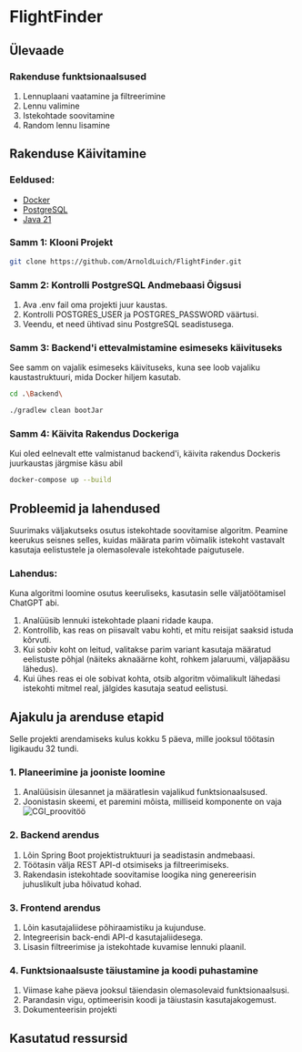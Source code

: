 # FlightFinder

## Ülevaade
### Rakenduse funktsionaalsused
1) Lennuplaani vaatamine ja filtreerimine
2) Lennu valimine
3) Istekohtade soovitamine
4) Random lennu lisamine 

## Rakenduse Käivitamine
### Eeldused:
- [Docker](https://docs.docker.com/desktop/setup/install/windows-install/)
- [PostgreSQL](https://www.postgresql.org/)
- [Java 21](https://www.oracle.com/ee/java/technologies/downloads/#java21)


### Samm 1: Klooni Projekt
```sh
git clone https://github.com/ArnoldLuich/FlightFinder.git
```

### Samm 2: Kontrolli PostgreSQL Andmebaasi Õigsusi
   1. Ava .env fail oma projekti juur kaustas.
   2. Kontrolli POSTGRES_USER ja POSTGRES_PASSWORD väärtusi.
   3. Veendu, et need ühtivad sinu PostgreSQL seadistusega.

### Samm 3: Backend'i ettevalmistamine esimeseks käivituseks
See samm on vajalik esimeseks käivituseks, kuna see loob vajaliku kaustastruktuuri, mida Docker hiljem kasutab.

```sh
cd .\Backend\
```

```sh
./gradlew clean bootJar
```

### Samm 4: Käivita Rakendus Dockeriga
Kui oled eelnevalt ette valmistanud backend'i, käivita rakendus Dockeris juurkaustas järgmise käsu abil

```sh
docker-compose up --build
```

## Probleemid ja lahendused
Suurimaks väljakutseks osutus istekohtade soovitamise algoritm. Peamine keerukus seisnes selles, kuidas määrata parim võimalik istekoht vastavalt kasutaja eelistustele ja olemasolevale istekohtade paigutusele.
### Lahendus:
Kuna algoritmi loomine osutus keeruliseks, kasutasin selle väljatöötamisel ChatGPT abi. 
   1. Analüüsib lennuki istekohtade plaani ridade kaupa.
   2. Kontrollib, kas reas on piisavalt vabu kohti, et mitu reisijat saaksid istuda kõrvuti.
   3. Kui sobiv koht on leitud, valitakse parim variant kasutaja määratud eelistuste põhjal (näiteks aknaäärne koht, rohkem jalaruumi, väljapääsu lähedus).
   4. Kui ühes reas ei ole sobivat kohta, otsib algoritm võimalikult lähedasi istekohti mitmel real, jälgides kasutaja seatud eelistusi.


## Ajakulu ja arenduse etapid
Selle projekti arendamiseks kulus kokku 5 päeva, mille jooksul töötasin ligikaudu 32 tundi.

### 1. Planeerimine ja jooniste loomine
   1. Analüüsisin ülesannet ja määratlesin vajalikud funktsionaalsused.
   2. Joonistasin skeemi, et paremini mõista, milliseid komponente on vaja
   ![CGI_proovitöö](https://github.com/user-attachments/assets/5ea12dc3-5e1a-403e-aadd-a3e398d7a7b7)

### 2. Backend arendus
   1. Lõin Spring Boot projektistruktuuri ja seadistasin andmebaasi.
   2. Töötasin välja REST API-d otsimiseks ja filtreerimiseks.
   3. Rakendasin istekohtade soovitamise loogika ning genereerisin juhuslikult juba hõivatud kohad.
### 3. Frontend arendus
   1. Lõin kasutajaliidese põhiraamistiku ja kujunduse.
   2. Integreerisin back-endi API-d kasutajaliidesega.
   3. Lisasin filtreerimise ja istekohtade kuvamise lennuki plaanil.
### 4. Funktsionaalsuste täiustamine ja koodi puhastamine
   1. Viimase kahe päeva jooksul täiendasin olemasolevaid funktsionaalsusi.
   2. Parandasin vigu, optimeerisin koodi ja täiustasin kasutajakogemust.
   3. Dokumenteerisin projekti
## Kasutatud ressursid



